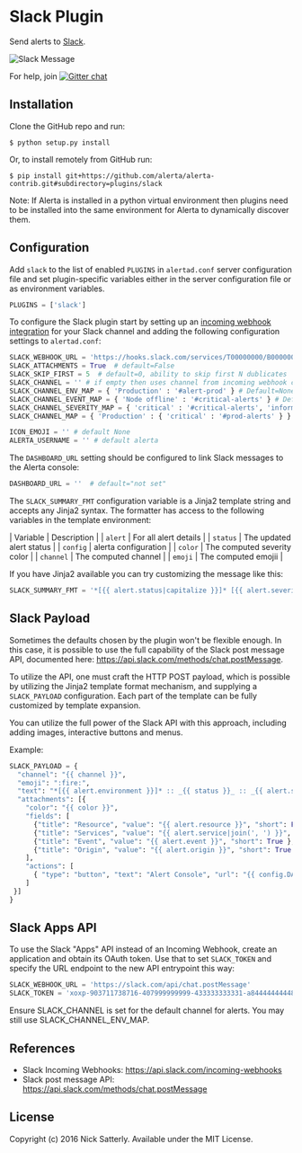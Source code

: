 Slack Plugin
============

Send alerts to [Slack](https://slack.com/).

![Slack Message](./images/alerta-slack-plugin.png)

For help, join [![Gitter chat](https://badges.gitter.im/alerta/chat.png)](https://gitter.im/alerta/chat)

Installation
------------

Clone the GitHub repo and run:

    $ python setup.py install

Or, to install remotely from GitHub run:

    $ pip install git+https://github.com/alerta/alerta-contrib.git#subdirectory=plugins/slack

Note: If Alerta is installed in a python virtual environment then plugins
need to be installed into the same environment for Alerta to dynamically
discover them.

Configuration
-------------

Add `slack` to the list of enabled `PLUGINS` in `alertad.conf` server
configuration file and set plugin-specific variables either in the
server configuration file or as environment variables.

```python
PLUGINS = ['slack']
```

To configure the Slack plugin start by setting up an
[incoming webhook integration](https://my.slack.com/services/new/incoming-webhook/)
for your Slack channel and adding the following configuration settings to `alertad.conf`:

```python
SLACK_WEBHOOK_URL = 'https://hooks.slack.com/services/T00000000/B00000000/XXXXXXXXXXXXXXXXXXXXXXXX'
SLACK_ATTACHMENTS = True  # default=False
SLACK_SKIP_FIRST = 5  # default=0, ability to skip first N dublicates
SLACK_CHANNEL = '' # if empty then uses channel from incoming webhook configuration
SLACK_CHANNEL_ENV_MAP = { 'Production' : '#alert-prod' } # Default=None (optional) Allow specifying a channel on a per-environment basis. SLACK_CHANNEL is used as a default value.
SLACK_CHANNEL_EVENT_MAP = { 'Node offline' : '#critical-alerts' } # Default=None (optional) Allow specifying a channel on a per-event basis. SLACK_CHANNEL is used as a default value.
SLACK_CHANNEL_SEVERITY_MAP = { 'critical' : '#critical-alerts', 'informational': '#noisy-feed' } # Default=None (optional) Allow specifying a channel on a per-severity basis. SLACK_CHANNEL is used as a default value.
SLACK_CHANNEL_MAP = { 'Production' : { 'critical' : '#prod-alerts' } } # Default=None (optional) Allow specifying a channel on both a per-environment and per-severity basis. SLACK_CHANNEL is used as a default value.

ICON_EMOJI = '' # default None
ALERTA_USERNAME = '' # default alerta

```

The `DASHBOARD_URL` setting should be configured to link Slack messages to
the Alerta console:

```python
DASHBOARD_URL = ''  # default="not set"
```

The `SLACK_SUMMARY_FMT` configuration variable is a Jinja2 template string and
accepts any Jinja2 syntax. The formatter has access to the following variables
in the template environment:

| Variable        | Description                 |
| `alert`         | For all alert details       |
| `status`        | The updated alert status    |
| `config`        | alerta configuration        |
| `color`         | The computed severity color |
| `channel`       | The computed channel        |
| `emoji`         | The computed emojii         |

If you have Jinja2 available you can try customizing the message like
this:

```python
SLACK_SUMMARY_FMT = '*[{{ alert.status|capitalize }}]* [{{ alert.severity|capitalize }}] Event {{ alert.event }} on *{{ alert.environment }} - {{ alert.resource }}*: {{alert.value}}\n{{alert.text}}\nAlert Console: <{{ config.DASHBOARD_URL }}|click here> / Alert: <{{ config.DASHBOARD_URL }}/#/alert/{{ alert.id }}|{{ alert.id[:8] }}>'
```

Slack Payload
-------------

Sometimes the defaults chosen by the plugin won't be flexible enough.   In this case,
it is possible to use the full capability of the Slack post message API, documented
here: https://api.slack.com/methods/chat.postMessage.

To utilize the API, one must craft the HTTP POST payload, which is possible by utilizing
the Jinja2 template format mechanism, and supplying a `SLACK_PAYLOAD` configuration.
Each part of the template can be fully customized by template expansion.

You can utilize the full power of the Slack API with this approach, including adding
images, interactive buttons and menus.

Example:

```python
SLACK_PAYLOAD = {
  "channel": "{{ channel }}",
  "emoji": ":fire:",
  "text": "*[{{ alert.environment }}]* :: _{{ status }}_ :: _{{ alert.severity|capitalize }}_ :: _{{ alert.value }}_\n```{{ alert.text }}```",
  "attachments": [{
    "color": "{{ color }}",
    "fields": [
      {"title": "Resource", "value": "{{ alert.resource }}", "short": False },
      {"title": "Services", "value": "{{ alert.service|join(', ') }}", "short": False },
      {"title": "Event", "value": "{{ alert.event }}", "short": True },
      {"title": "Origin", "value": "{{ alert.origin }}", "short": True },
    ],
    "actions": [
      { "type": "button", "text": "Alert Console", "url": "{{ config.DASHBOARD_URL }}/#/alert/{{ alert.id }}" },
    ]
 }]
}
```

Slack Apps API
--------------
To use the Slack "Apps" API instead of an Incoming Webhook, create an application and 
obtain its OAuth token.  Use that to set ```SLACK_TOKEN``` and specify the 
URL endpoint to the new API entrypoint this way:

```python
SLACK_WEBHOOK_URL = 'https://slack.com/api/chat.postMessage'
SLACK_TOKEN = 'xoxp-903711738716-407999999999-433333333331-a844444444488888888822222222220c'
```

Ensure SLACK_CHANNEL is set for the default channel for alerts.  You may still use SLACK_CHANNEL_ENV_MAP.


References
----------

  * Slack Incoming Webhooks: https://api.slack.com/incoming-webhooks
  * Slack post message API: https://api.slack.com/methods/chat.postMessage

License
-------

Copyright (c) 2016 Nick Satterly. Available under the MIT License.
